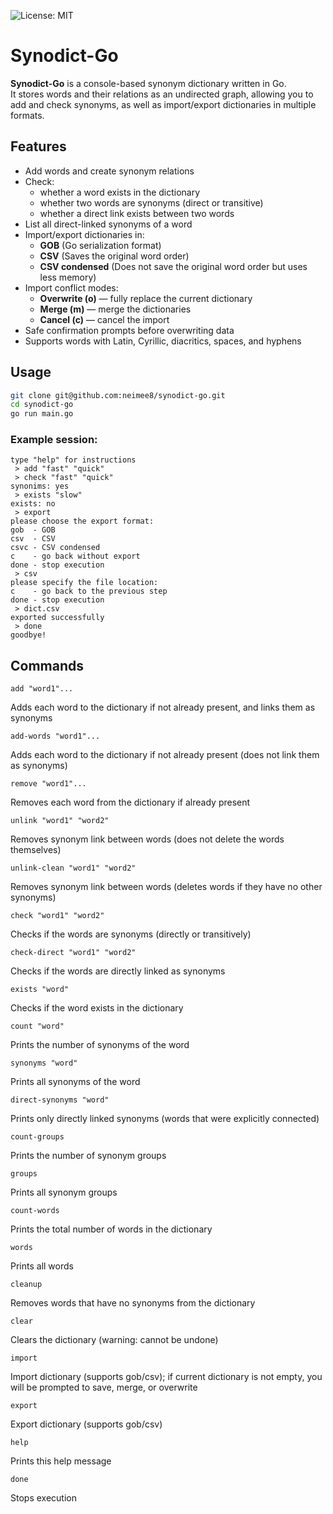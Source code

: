 ![License: MIT](https://img.shields.io/badge/License-MIT-blue.svg)
# Synodict-Go

**Synodict-Go** is a console-based synonym dictionary written in Go.  
It stores words and their relations as an undirected graph, allowing you to add and check synonyms, as well as import/export dictionaries in multiple formats.

## Features

- Add words and create synonym relations
- Check:
  - whether a word exists in the dictionary
  - whether two words are synonyms (direct or transitive)
  - whether a direct link exists between two words
- List all direct-linked synonyms of a word
- Import/export dictionaries in:
  - **GOB** (Go serialization format)
  - **CSV** (Saves the original word order)
  - **CSV condensed** (Does not save the original word order but uses less memory)
- Import conflict modes:
  - **Overwrite (o)** — fully replace the current dictionary
  - **Merge (m)** — merge the dictionaries
  - **Cancel (c)** — cancel the import
- Safe confirmation prompts before overwriting data
- Supports words with Latin, Cyrillic, diacritics, spaces, and hyphens

## Usage

```bash
git clone git@github.com:neimee8/synodict-go.git
cd synodict-go
go run main.go
```

### Example session:
```
type "help" for instructions
 > add "fast" "quick"
 > check "fast" "quick"
synonims: yes
 > exists "slow"
exists: no
 > export
please choose the export format:
gob  - GOB
csv  - CSV
csvc - CSV condensed
c    - go back without export
done - stop execution
 > csv
please specify the file location:
c    - go back to the previous step
done - stop execution
 > dict.csv
exported successfully
 > done
goodbye!
```

## Commands

```
add "word1"...
```
Adds each word to the dictionary if not already present, and links them as synonyms

```
add-words "word1"...
```
Adds each word to the dictionary if not already present (does not link them as synonyms)

```
remove "word1"...
```
Removes each word from the dictionary if already present

```
unlink "word1" "word2"
```
Removes synonym link between words (does not delete the words themselves)

```
unlink-clean "word1" "word2"
```
Removes synonym link between words (deletes words if they have no other synonyms)

```
check "word1" "word2"
```
Checks if the words are synonyms (directly or transitively)

```
check-direct "word1" "word2"
```
Checks if the words are directly linked as synonyms

```
exists "word"
```
Checks if the word exists in the dictionary

```
count "word"
```
Prints the number of synonyms of the word

```
synonyms "word"
```
Prints all synonyms of the word

```
direct-synonyms "word"
```
Prints only directly linked synonyms (words that were explicitly connected)

```
count-groups
```
Prints the number of synonym groups

```
groups
```
Prints all synonym groups

```
count-words
```
Prints the total number of words in the dictionary

```
words
```
Prints all words

```
cleanup
```
Removes words that have no synonyms from the dictionary

```
clear
```
Clears the dictionary (warning: cannot be undone)

```
import
```
Import dictionary (supports gob/csv); if current dictionary is not empty, you will be prompted to save, merge, or overwrite

```
export
```
Export dictionary (supports gob/csv)

```
help
```
Prints this help message

```
done
```
Stops execution
